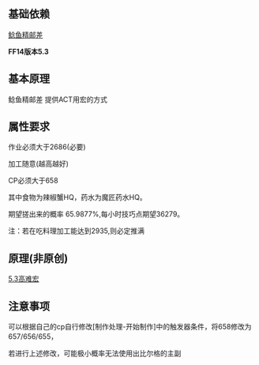 ## 基础依赖

[鲶鱼精邮差](https://nga.178.com/read.php?tid=19724323)

**FF14版本5.3**

## 基本原理

鲶鱼精邮差 提供ACT用宏的方式

## 属性要求

作业必须大于2686(必要)

加工随意(越高越好)

CP必须大于658

其中食物为辣椒蟹HQ，药水为魔匠药水HQ。

期望搓出来的概率 65.9877%,每小时技巧点期望36279。

注：若在吃料理加工能达到2935,则必定推满

## 原理(**非原创**)

[5.3高难宏](https://nga.178.com/read.php?tid=23229660&_fp=2&rand=908)

## 注意事项

可以根据自己的cp自行修改[制作处理-开始制作]中的触发器条件，将658修改为657/656/655，

若进行上述修改，可能极小概率无法使用出比尔格的主副
